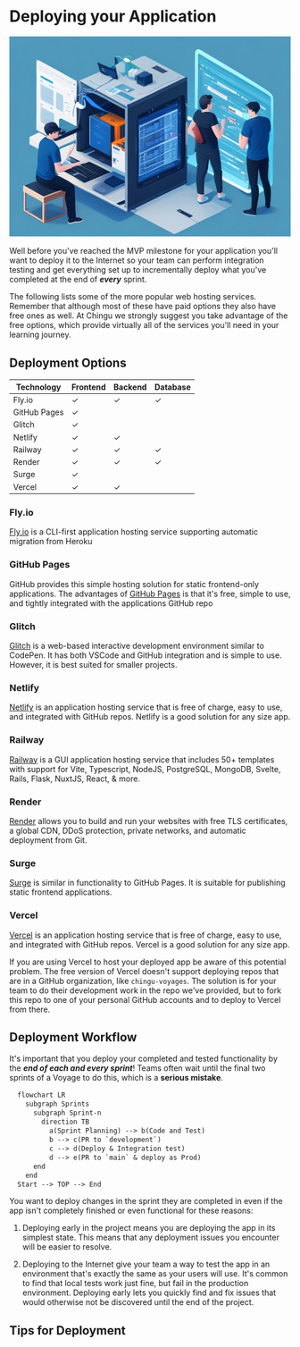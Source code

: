 # Deploying your Application

![Team deploying an app](./assets/Application_Deployment.jpeg)

Well before you've reached the MVP milestone for your application you'll want
to deploy it to the Internet so your team can perform integration testing and
get everything set up to incrementally deploy what you've completed at the end
of **_every_** sprint.

The following lists some of the more popular web hosting services. Remember that
although most of these have paid options they also have free ones as well. At
Chingu we strongly suggest you take advantage of the free options, which provide
virtually all of the services you'll need in your learning journey.

## Deployment Options

| Technology              | Frontend | Backend | Database |
| ----------------------- | -------- | ------- | -------- |
| Fly.io                  | ✓        | ✓       | ✓        |
| GitHub Pages            | ✓        |         |          |
| Glitch                  | ✓        |         |          |
| Netlify                 | ✓        | ✓       |          |
| Railway                 | ✓        | ✓       | ✓        |
| Render                  | ✓        | ✓       | ✓        |
| Surge                   | ✓        |         |          |
| Vercel                  | ✓        | ✓       |          |

### Fly.io

[Fly.io](http://Fly.io) is a CLI-first application hosting service supporting
automatic migration from Heroku

### GitHub Pages

GitHub provides this simple hosting solution for static frontend-only
applications. The advantages of [GitHub Pages](https://pages.github.com/) is
that it's free, simple to use, and tightly integrated with the applications
GitHub repo

### Glitch

[Glitch](https://glitch.com/) is a web-based interactive development environment
similar to CodePen. It has both VSCode and GitHub integration and is simple to
use. However, it is best suited for smaller projects.

### Netlify

[Netlify](https://www.netlify.com/) is an application hosting service that is
free of charge, easy to use, and integrated with GitHub repos. Netlify is a good
solution for any size app.

### Railway

[Railway](https://railway.app) is a GUI application hosting service that
includes 50+ templates with support for Vite, Typescript, NodeJS, PostgreSQL,
MongoDB, Svelte, Rails, Flask, NuxtJS, React, & more.

### Render

[Render](https://render.com/) allows you to build and run your websites with
free TLS certificates, a global CDN, DDoS protection, private networks, and
automatic deployment from Git.

### Surge

[Surge](https://surge.sh/) is similar in functionality to GitHub Pages. It is
suitable for publishing static frontend applications.

### Vercel

[Vercel](https://vercel.com) is an application hosting service that is free of
charge, easy to use, and integrated with GitHub repos. Vercel is a good solution
for any size app.

If you are using Vercel to host your deployed app be aware of this potential
problem. The free version of Vercel doesn't support deploying repos that are in
a GitHub organization, like `chingu-voyages`. The solution is for your team to
do their development work in the repo we've provided, but to fork this repo to
one of your personal GitHub accounts and to deploy to Vercel from there.

## Deployment Workflow

It's important that you deploy your completed and tested functionality by the
**_end of each and every sprint_**! Teams often wait until the final two 
sprints of a Voyage to do this, which is a **serious mistake**.

```mermaid
  flowchart LR
    subgraph Sprints
      subgraph Sprint-n
        direction TB
          a(Sprint Planning) --> b(Code and Test)
          b --> c(PR to `development`)
          c --> d(Deploy & Integration test)
          d --> e(PR to `main` & deploy as Prod)
      end
    end
  Start --> TOP --> End
```

You want to deploy changes in the sprint they are completed in even if the
app isn't completely finished or even functional for these reasons:

1. Deploying early in the project means you are deploying the app in its
simplest state. This means that any deployment issues you encounter will be
easier to resolve.

2. Deploying to the Internet give your team a way to test the app in an
environment that's exactly the same as your users will use. It's common to find
that local tests work just fine, but fail in the production environment.
Deploying early lets you quickly find and fix issues that would otherwise not
be discovered until the end of the project.

## Tips for Deployment

